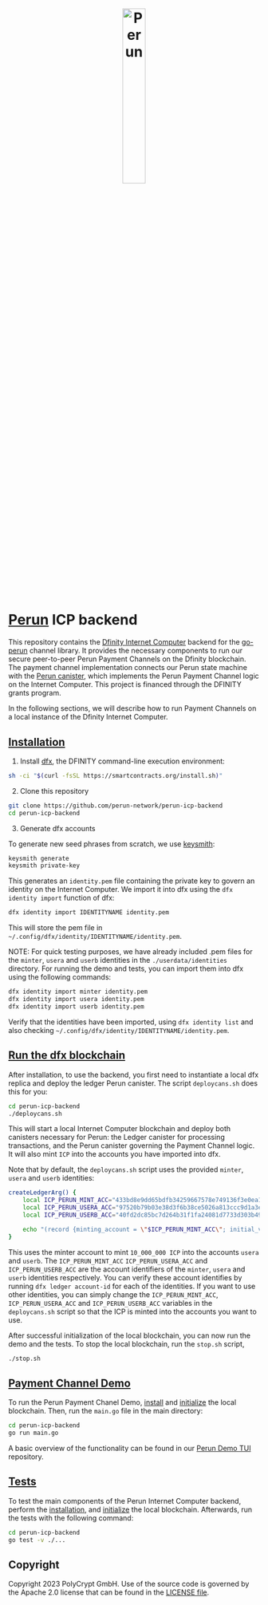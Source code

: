 <h1 align="center">
    <a href="https://perun.network/"><img src=".asset/go_perun.png" alt="Perun" width="30%"></a>
</h1>


# [Perun](https://perun.network/) ICP backend

This repository contains the [Dfinity Internet Computer](https://dfinity.org/) backend for the [go-perun](https://github.com/perun-network/go-perun) channel library. It provides the necessary components to run our secure peer-to-peer Perun Payment Channels on the Dfinity blockchain. The payment channel implementation connects our Perun state machine with the [Perun canister](https://github.com/perun-network/perun-icp-canister), which implements the Perun Payment Channel logic on the Internet Computer. This project is financed through the DFINITY grants program.

In the following sections, we will describe how to run Payment Channels on a local instance of the Dfinity Internet Computer.


## [Installation](#installation)

1. Install [dfx](https://internetcomputer.org/docs/current/references/cli-reference/dfx-parent), the DFINITY command-line execution environment:
```sh
sh -ci "$(curl -fsSL https://smartcontracts.org/install.sh)"
```

2. Clone this repository
```sh
git clone https://github.com/perun-network/perun-icp-backend
cd perun-icp-backend
```

3. Generate dfx accounts

To generate new seed phrases from scratch, we use [keysmith](https://github.com/dfinity/keysmith):

```sh
keysmith generate
keysmith private-key
```

This generates an ```identity.pem``` file containing the private key to govern an identity on the Internet Computer. We import it into dfx using the ```dfx identity import``` function of dfx:

```sh
dfx identity import IDENTITYNAME identity.pem
```

This will store the pem file in ```~/.config/dfx/identity/IDENTITYNAME/identity.pem```.

NOTE: For quick testing purposes, we have already included .pem files for the ```minter```, ```usera``` and ```userb``` identities in the ```./userdata/identities``` directory. For running the demo and tests, you can import them into dfx using the following commands:

```sh
dfx identity import minter identity.pem
dfx identity import usera identity.pem
dfx identity import userb identity.pem
```

Verify that the identities have been imported, using ```dfx identity list``` and also checking ```~/.config/dfx/identity/IDENTITYNAME/identity.pem```.

## [Run the dfx blockchain](#run~the~dfx~blockchain)

After installation, to use the backend, you first need to instantiate a local dfx replica and deploy the ledger Perun canister. The script ```deploycans.sh``` does this for you:

```sh
cd perun-icp-backend
./deploycans.sh
```

This will start a local Internet Computer blockchain and deploy both canisters necessary for Perun: the Ledger canister for processing transactions, and the Perun canister governing the Payment Channel logic. It will also mint ```ICP``` into the accounts you have imported into dfx. 

Note that by default, the ```deploycans.sh``` script uses the provided ```minter```, ```usera``` and ```userb``` identities:

```sh
createLedgerArg() {
    local ICP_PERUN_MINT_ACC="433bd8e9dd65bdfb34259667578e749136f3e0ea1566e10af1e0dd324cbd9144"
    local ICP_PERUN_USERA_ACC="97520b79b03e38d3f6b38ce5026a813ccc9d1a3e830edb6df5970e6ca6ad84be"
    local ICP_PERUN_USERB_ACC="40fd2dc85bc7d264b31f1fa24081d7733d303b49b7df84e3d372338f460aa678"

    echo "(record {minting_account = \"$ICP_PERUN_MINT_ACC\"; initial_values = vec { record { \"$ICP_PERUN_USERA_ACC\"; record { e8s=10_000_000} }; record { \"$ICP_PERUN_USERB_ACC\"; record { e8s=10_000_000 } }}; send_whitelist = vec {}})"
}
```

This uses the minter account to mint ```10_000_000 ICP``` into the accounts ```usera``` and ```userb```.  The ```ICP_PERUN_MINT_ACC``` ```ICP_PERUN_USERA_ACC``` and ```ICP_PERUN_USERB_ACC``` are the account identifiers of the ```minter```, ```usera``` and ```userb``` identities respectively. You can verify these account identifies by running ```dfx ledger account-id``` for each of the identities. If you want to use other identities, you can simply change the ```ICP_PERUN_MINT_ACC```, ```ICP_PERUN_USERA_ACC``` and ```ICP_PERUN_USERB_ACC``` variables in the ```deploycans.sh``` script so that the ICP is minted into the accounts you want to use.

After successful initialization of the local blockchain, you can now run the demo and the tests. To stop the local blockchain, run the ```stop.sh``` script,

```sh
./stop.sh
```

## [Payment Channel Demo](#payment~channel~demo)

To run the Perun Payment Chanel Demo, [install](##installation) and [initialize](#run-the-dfx-blockchain) the local blockchain. Then, run the ```main.go``` file in the main directory:

```sh
cd perun-icp-backend
go run main.go
```

A basic overview of the functionality can be found in our [Perun Demo TUI](https://github.com/perun-network/perun-demo-tui) repository. 

## [Tests](#tests)

To test the main components of the Perun Internet Computer backend, perform the [installation](##installation), and [initialize](#run-the-dfx-blockchain) the local blockchain. Afterwards, run the tests with the following command:

```sh
cd perun-icp-backend
go test -v ./...
```

## Copyright

Copyright 2023 PolyCrypt GmbH. Use of the source code is governed by the Apache 2.0 license that can be found in the [LICENSE file](LICENSE).